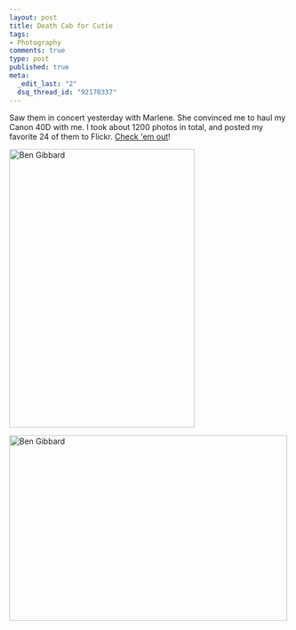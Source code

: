 ```yaml
--- 
layout: post
title: Death Cab for Cutie
tags: 
- Photography
comments: true
type: post
published: true
meta: 
  _edit_last: "2"
  dsq_thread_id: "92170337"
---
```

Saw them in concert yesterday with Marlene. She convinced me to haul my Canon 40D with me. I took about 1200 photos in total, and posted my favorite 24 of them to Flickr. <a href="http://www.flickr.com/photos/aaronbrethorst/sets/72157621582101615/">Check 'em out</a>!

<a href="http://www.flickr.com/photos/aaronbrethorst/3737149094/" title="Ben Gibbard by aaronbrethorst, on Flickr"><img src="http://farm4.static.flickr.com/3532/3737149094_e8cf49fedd.jpg" width="333" height="500" alt="Ben Gibbard" /></a>

<a href="http://www.flickr.com/photos/aaronbrethorst/3736745461/" title="Ben Gibbard by aaronbrethorst, on Flickr"><img src="http://farm3.static.flickr.com/2471/3736745461_074a3b2e5a.jpg" width="500" height="333" alt="Ben Gibbard" /></a>
